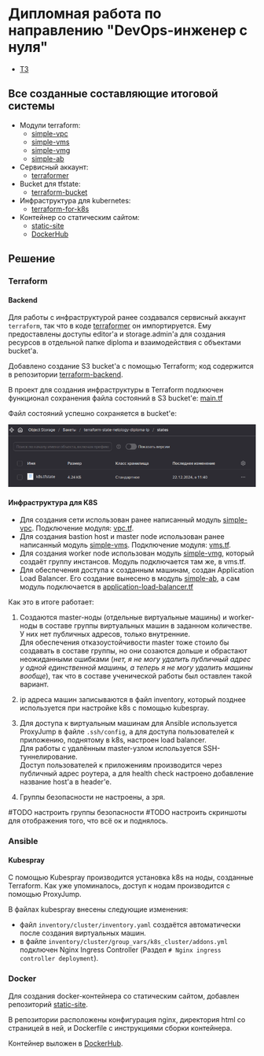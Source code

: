 # Дипломная работа по направлению "DevOps-инженер с нуля"

* [ТЗ](<Terms of reference.md>)

## Все созданные составляющие итоговой системы

* Модули terraform:
    * [simple-vpc](https://github.com/RedRatInTheHat/simple-vpc)
    * [simple-vms](https://github.com/RedRatInTheHat/simple-vms)
    * [simple-vmg](https://github.com/RedRatInTheHat/simple-vmg)
    * [simple-ab](https://github.com/RedRatInTheHat/simple-ab)
* Сервисный аккаунт:
    * [terraformer](https://github.com/RedRatInTheHat/terraformer)
* Bucket для tfstate:
    * [terraform-bucket](https://github.com/RedRatInTheHat/terraform-backend)
* Инфраструктура для kubernetes:
    * [terraform-for-k8s](https://github.com/RedRatInTheHat/terraform-for-k8s)
* Контейнер со статическим сайтом:
    * [static-site](https://github.com/RedRatInTheHat/static-site)
    * [DockerHub](https://hub.docker.com/repository/docker/redratinthehat/static-mark/general)

## Решение

### Terraform

#### Backend

Для работы с инфраструктурой ранее создавался сервисный аккаунт `terraform`, так что в коде [terraformer](https://github.com/RedRatInTheHat/terraformer) он импортируется. Ему предоставлены доступы editor'а и storage.admin'а для создания ресурсов в отдельной папке diploma и взаимодействия с объектами bucket'а.

Добавлено создание S3 bucket'а с помощью Terraform; код содержится в репозитории [terraform-backend](https://github.com/RedRatInTheHat/terraform-backend).

В проект для создания инфраструктуры в Terraform подлкючен функционал сохранения файла состояний в S3 bucket'е: [main.tf](https://github.com/RedRatInTheHat/terraform-for-k8s/blob/master/main.tf)

Файл состояний успешно сохраняется в bucket'е:

![alt text](img/1.2.png)

#### Инфраструктура для K8S

* Для создания сети использован ранее написанный модуль [simple-vpc](https://github.com/RedRatInTheHat/simple-vpc). Подключение модуля: [vpc.tf](https://github.com/RedRatInTheHat/terraform-for-k8s/blob/master/vpc.tf).
* Для создания bastion host и master node использован ранее написанный модуль [simple-vms](https://github.com/RedRatInTheHat/simple-vms). Подключение модуля: [vms.tf](https://github.com/RedRatInTheHat/terraform-for-k8s/blob/master/vms.tf).<br/>
* Для создания worker node использован модуль [simple-vmg](https://github.com/RedRatInTheHat/simple-vmg), который создаёт группу инстансов. Модуль подключается там же, в vms.tf.
* Для обеспечения доступа к созданным машинам, создан Application Load Balancer. Его создание вынесено в модуль [simple-ab](https://github.com/RedRatInTheHat/simple-ab), а сам модуль подключается в [application-load-balancer.tf](https://github.com/RedRatInTheHat/terraform-for-k8s/blob/master/application-load-balancer.tf)

Как это в итоге работает:
1. Создаются master-ноды (отдельные виртуальные машины) и worker-ноды в составе группы виртуальных машин в заданном количестве.<br/>
У них нет публичных адресов, только внутренние.<br/>
Для обеспечения отказоустойчивости master тоже стоило бы создавать в составе группы, но они созаются дольше и обрастают неожиданными ошибками (*нет, я не могу удалить публичный адрес у одной единственной машины, а теперь я не могу удалить машины вообще*), так что в составе ученической работы был оставлен такой вариант.

2. ip адреса машин записываются в файл inventory, который позднее используется при настройке k8s с помощью kubespray.

3. Для доступа к виртуальным машинам для Ansible используется ProxyJump в файле `.ssh/config`, а для доступа пользователей к приложению, поднятому в k8s, настроен load balancer.<br/>
Для работы с удалённым master-узлом используется SSH-туннелирование.<br/>
Доступ пользователей к приложениям производится через публичный адрес роутера, а для health check настроено добавление название host'а в header'e.

4. Группы безопасности не настроены, а зря.

#TODO настроить группы безопасности
#TODO настроить скриншоты для отображения того, что всё ок и поднялось.

### Ansible

#### Kubespray

С помощью Kubespray производится установка k8s на ноды, созданные Terraform. Как уже упоминалось, доступ к нодам производится с помощью ProxyJump.

В файлах kubespray внесены следующие изменения:
* файл `inventory/cluster/inventory.yaml` создаётся автоматически после создания виртуальных машин.
* в файле `inventory/cluster/group_vars/k8s_cluster/addons.yml` подключен Nginx Ingress Controller (Раздел `# Nginx ingress controller deployment`).

### Docker

Для создания docker-контейнера со статическим сайтом, добавлен репозиторий [static-site](https://github.com/RedRatInTheHat/static-site). 

В репозитории расположены конфигурация nginx, директория html со страницей в ней, и Dockerfile с инструкциями сборки контейнера.

Контейнер выложен в [DockerHub](https://hub.docker.com/repository/docker/redratinthehat/static-mark/general).

